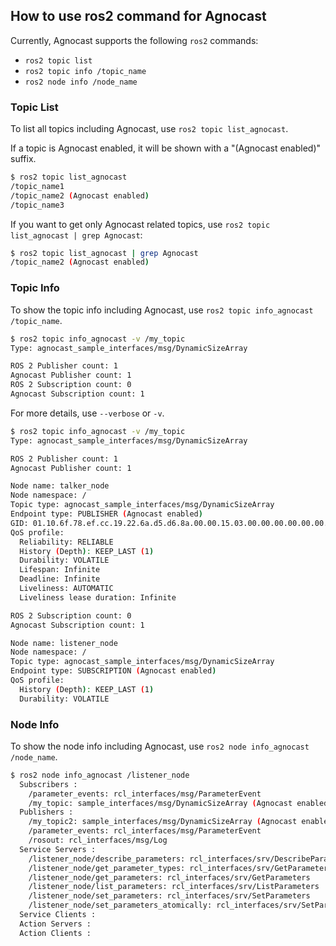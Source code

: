 ## How to use ros2 command for Agnocast

Currently, Agnocast supports the following `ros2` commands:

- `ros2 topic list`
- `ros2 topic info /topic_name`
- `ros2 node info /node_name`

### Topic List

To list all topics including Agnocast, use `ros2 topic list_agnocast`.

If a topic is Agnocast enabled, it will be shown with a "(Agnocast enabled)" suffix.

```bash
$ ros2 topic list_agnocast
/topic_name1
/topic_name2 (Agnocast enabled)
/topic_name3
```

If you want to get only Agnocast related topics, use `ros2 topic list_agnocast | grep Agnocast`:

```bash
$ ros2 topic list_agnocast | grep Agnocast
/topic_name2 (Agnocast enabled)
```

### Topic Info

To show the topic info including Agnocast, use `ros2 topic info_agnocast /topic_name`.

```bash
$ ros2 topic info_agnocast -v /my_topic
Type: agnocast_sample_interfaces/msg/DynamicSizeArray

ROS 2 Publisher count: 1
Agnocast Publisher count: 1
ROS 2 Subscription count: 0
Agnocast Subscription count: 1
```

For more details, use `--verbose` or `-v`.

```bash
$ ros2 topic info_agnocast -v /my_topic
Type: agnocast_sample_interfaces/msg/DynamicSizeArray

ROS 2 Publisher count: 1
Agnocast Publisher count: 1

Node name: talker_node
Node namespace: /
Topic type: agnocast_sample_interfaces/msg/DynamicSizeArray
Endpoint type: PUBLISHER (Agnocast enabled)
GID: 01.10.6f.78.ef.cc.19.22.6a.d5.d6.8a.00.00.15.03.00.00.00.00.00.00.00.00
QoS profile:
  Reliability: RELIABLE
  History (Depth): KEEP_LAST (1)
  Durability: VOLATILE
  Lifespan: Infinite
  Deadline: Infinite
  Liveliness: AUTOMATIC
  Liveliness lease duration: Infinite

ROS 2 Subscription count: 0
Agnocast Subscription count: 1

Node name: listener_node
Node namespace: /
Topic type: agnocast_sample_interfaces/msg/DynamicSizeArray
Endpoint type: SUBSCRIPTION (Agnocast enabled)
QoS profile:
  History (Depth): KEEP_LAST (1)
  Durability: VOLATILE
```

### Node Info

To show the node info including Agnocast, use `ros2 node info_agnocast /node_name`.

```bash
$ ros2 node info_agnocast /listener_node
  Subscribers :
    /parameter_events: rcl_interfaces/msg/ParameterEvent
    /my_topic: sample_interfaces/msg/DynamicSizeArray (Agnocast enabled)
  Publishers :
    /my_topic2: sample_interfaces/msg/DynamicSizeArray (Agnocast enabled)
    /parameter_events: rcl_interfaces/msg/ParameterEvent
    /rosout: rcl_interfaces/msg/Log
  Service Servers :
    /listener_node/describe_parameters: rcl_interfaces/srv/DescribeParameters
    /listener_node/get_parameter_types: rcl_interfaces/srv/GetParameterTypes
    /listener_node/get_parameters: rcl_interfaces/srv/GetParameters
    /listener_node/list_parameters: rcl_interfaces/srv/ListParameters
    /listener_node/set_parameters: rcl_interfaces/srv/SetParameters
    /listener_node/set_parameters_atomically: rcl_interfaces/srv/SetParametersAtomically
  Service Clients :
  Action Servers :
  Action Clients :
```

